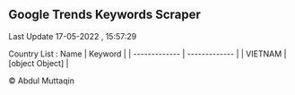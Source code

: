 

## Google Trends Keywords Scraper 
 
Last Update 17-05-2022 , 15:57:29

Country List :
 Name  | Keyword |
| ------------- | ------------- |
| VIETNAM | [object Object] |



© Abdul Muttaqin 
